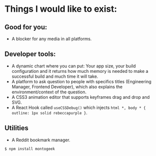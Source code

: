 # Things I would like to exist:

## Good for you:
- A blocker for any media in all platforms.

## Developer tools:
- A dynamic chart where you can put: Your app size, your build configuration and it returns how much memory is needed to make a successful build and much time it will take.
- A platform to ask question to people with specifics titles (Engineering Manager, Frontend Developer), which also explains the environment/context of the question.
- A CSS3 animation editor that supports keyframes drag and drop and SVG.
- A React Hook called `useCSSDebug()` which injects `html *, body * { outline: 1px solid rebeccapurple }`.

## Utilities
- A Reddit bookmark manager.

```bash
$ npm install montogeek
```
